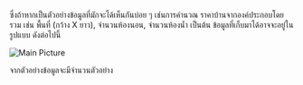 ซึ่งถ้าหากเป็นตัวอย่างข้อมูลที่มักจะได้เห็นกันบ่อย ๆ เช่นการคำนวณ ราคาบ้านจากองค์ประกอบโดยรวม เช่น พื้นที่ (กว้าง X ยาว), จำนวนห้องนอน, จำนวนห้องน้ำ เป็นต้น
ข้อมูลที่เก็บมาได้อาจจะอยู่ในรูปแบบ ดังต่อไปนี้

![Main Picture](https://firebasestorage.googleapis.com/v0/b/selfblog-fcc59.appspot.com/o/image%2FD0gSgvKV4AIdh-8.jpeg?alt=media&token=2fc9e76d-c841-402c-be8d-7ed9362fc4a7)

จากตัวอย่างข้อมูลจะมีจำนวนตัวอย่าง
